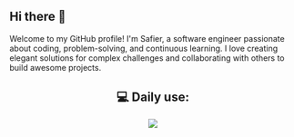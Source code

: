 ## Hi there 👋




Welcome to my GitHub profile! I'm Safier, a software engineer passionate about coding, problem-solving, and continuous learning. I love creating elegant solutions for complex challenges and collaborating with others to build awesome projects.

<div align="center">

## 💻 Daily use:

<p align="center">
  <a href="https://skillicons.dev">
    <img src="https://skillicons.dev/icons?i=apple,nodejs,ts,aws,mysql,docker,grafana,terraform,redis,react,postman,jest" />
  </a>
</p>
</div>

<!--
**safier99/safier99** is a ✨ _special_ ✨ repository because its `README.md` (this file) appears on your GitHub profile.

Here are some ideas to get you started:

- 🔭 I’m currently working on ...
- 🌱 I’m currently learning ...
- 👯 I’m looking to collaborate on ...
- 🤔 I’m looking for help with ...
- 💬 Ask me about ...
- 📫 How to reach me: ...
- 😄 Pronouns: ...
- ⚡ Fun fact: ...
-->
